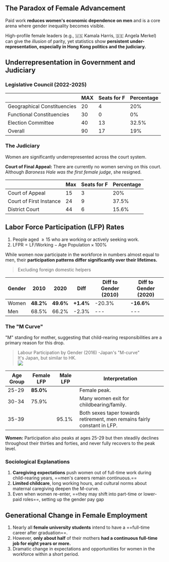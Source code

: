 ## The Paradox of Female Advancement

Paid work **reduces women's economic dependence on men** and is a core arena where gender inequality becomes visible.

High-profile female leaders (e.g., 🇺🇸 Kamala Harris, 🇩🇪 Angela Merkel) can give the *illusion* of parity, yet statistics show **persistent under-representation, especially in Hong Kong politics and the judiciary.**

## Underrepresentation in Government and Judiciary

### Legislative Council (2022-2025)

|                             | MAX | Seats for F | Percentage |
| --------------------------- | --- | ----------- | ---------- |
| Geographical Constituencies | 20  | 4           | 20%        |
| Functional Constituencies   | 30  | 0           | 0%         |
| Election Committee          | 40  | 13          | 32.5%      |
| Overall                     | 90  | 17          | 19%        |

### The Judiciary

Women are significantly underrepresented across the court system.

**Court of Final Appeal:** There are currently no women serving on this court. Although *Baroness Hale was the first female judge*, she resigned.

|                         | Max | Seats for F | Percentage |
| ----------------------- | --- | ----------- | ---------- |
| Court of Appeal         | 15  | 3           | 20%        |
| Court of First Instance | 24  | 9           | 37.5%      |
| District Court          | 44  | 6           | 15.6%      |

## Labor Force Participation (LFP) Rates

1. People aged $\geq 15$ who are working or actively seeking work.
2. $\mathrm{LFPR} = \mathrm{LF / Working - Age \ Population \times 100\%}$

While women now participate in the workforce in numbers almost equal to men, their **participation patterns differ significantly over their lifetimes.**

> Excluding foreign domestic helpers

| Gender | 2010      | 2020      | Diff      | Diff to Gender (2010) | Diff to Gender (2020) |
| ------ | --------- | --------- | --------- | --------------------- | --------------------- |
| Women  | **48.2%** | **49.6%** | **+1.4%** | -20.3%                | **-16.6%**            |
| Men    | 68.5%     | 66.2%     | -2.3%     | ---                   | ---                   |

### The "M Curve"

"M" standing for mother, suggesting that child-rearing responsibilities are a primary reason for this drop.

> Labour Participation by Gender (2016) -Japan's "M-curve"  
> It's Japan, but similar to HK.  
> ![](https://encrypted-tbn0.gstatic.com/images?q=tbn:ANd9GcRB7AVeh7byuaEw4BKI3rkWGHmYAqwT85KFAg&s)

| Age Group | Female LFP | Male LFP | Interpretation                                                           |
| --------- | ---------- | -------- | ------------------------------------------------------------------------ |
| 25-29     | **85.0%**  |          | Female peak.                                                             |
| 30-34     | 75.9%      |          | Many women exit for childbearing/family.                                 |
| 35-39     |            | 95.1%    | Both sexes taper towards retirement, men remains fairly constant in LFP. |

**Women:** Participation also peaks at ages 25-29 but then steadily declines throughout their thirties and forties, and never fully recovers to the peak level.

### Sociological Explanations

1. **Caregiving expectations** push women out of full-time work during child-rearing years, ==men's careers remain continuous.==
2. **Limited childcare**, long working hours, and cultural norms about maternal caregiving deepen the M-curve.
3. Even when women re-enter, ==they may shift into part-time or lower-paid roles==, setting up the gender pay gap

## Generational Change in Female Employment

1. Nearly all **female university students** intend to have a ==full-time career after graduation==.
2. However, **only about half** of their mothers **had a continuous full-time job for eight years or more.**
3. Dramatic change in expectations and opportunities for women in the workforce within a short period.
